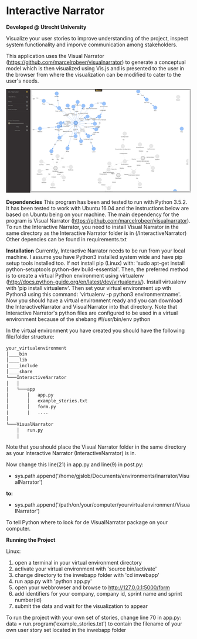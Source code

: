 # Interactive Narrator
**Developed @ Utrecht University**

Visualize your user stories to improve understanding of the project, inspect system functionality 
and imporve communication among stakeholders.

This application uses the Visual Narrator (https://github.com/marcelrobeer/visualnarrator) to generate a conceptual model which is then
visualized using Vis.js and is presented to the user in the browser from where the visualization can be modified to cater to the 
user's needs.

![alt tag](https://github.com/Gionimo/InteractiveNarrator/blob/master/Screenshot%20Interactive%20Narrator)

**Dependencies**
This program has been and tested to run with Python 3.5.2. It has been tested to work with Ubuntu 16.04 and the instructions below are based on Ubuntu being on your machine. 
The main dependency for the program is Visual Narrator (https://github.com/marcelrobeer/visualnarrator). 
To run the Interactive Narrator, you need to install Visual Narrator in the same directory as the Interactive Narrator folder is in (/InteractiveNarrator) Other depencies can be found in requirements.txt

**Installation**
Currently, Interactive Narrator needs to be run from your local machine. I assume you have Python3 installed system wide and have pip setup tools installed too. If not install pip (Linux) with: 'sudo apt-get install python-setuptools python-dev build-essential'. Then, the preferred method is to create a virtual Python environment using virtualenv (http://docs.python-guide.org/en/latest/dev/virtualenvs/). Install virtualenv with 'pip install virtualenv'. Then set your virtual environment up wth Python3 using this command: 'virtualenv -p python3 environmentname'. Now you should have a virtual environment ready and you can download the InteractiveNarrator and VisualNarrator into that directory.
Note that Interactive Narrator's python files are configured to be used in a virtual environment because of the shebang #!/usr/bin/env python

In the virtual environment you have created you should have the following file/folder structure:

```
your_virtualenvironment
│____bin
│____lib  
|____include
│____share
└───InteractiveNarrator
│   │
│   └───app
│       │   app.py
│       │   example_stories.txt
│       │   form.py
|       |   ....
│   
└───VisualNarrator
    │   run.py
    │
```
Note that you should place the Visual Narrator folder in the same directory as your
Interactive Narrator (InteractiveNarrator) is in.

Now change this line(21) in app.py and line(9) in post.py:
- sys.path.append('/home/gjslob/Documents/environments/inarrator/VisualNarrator')

**to:**
- sys.path.append('/path/on/your/computer/yourvirtualenvironment/VisualNarrator')

To tell Python where to look for de VisualNarrator package on your computer.


**Running the Project**

Linux:
1. open a terminal in your virtual environment directory
2. activate your virtual environment with 'source bin/activate'
3. change directory to the inwebapp folder with 'cd inwebapp'
4. run app.py with 'python app.py'
5. open your webbrowser and browse to http://127.0.0.1:5000/form
6. add identifiers for your company, company id, sprint name and sprint number(id)
7. submit the data and wait for the visualization to appear

To run the project with your own set of stories, change line 70 in app.py:
data = run.program('example_stories.txt')
to contain the filename of your own user story set located in the inwebapp folder
